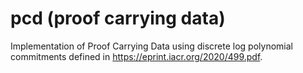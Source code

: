 # pcd (proof carrying data)
Implementation of Proof Carrying Data using discrete log polynomial commitments defined in https://eprint.iacr.org/2020/499.pdf.
